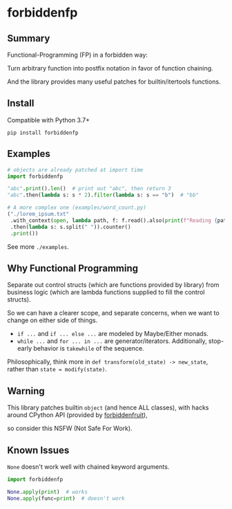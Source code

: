 # forbiddenfp

## Summary

Functional-Programming (FP) in a forbidden way:

Turn arbitrary function into postfix notation in favor of function chaining.

And the library provides many useful patches for builtin/itertools functions.

## Install

Compatible with Python 3.7+

```shell
pip install forbiddenfp
```

## Examples

```python
# objects are already patched at import time
import forbiddenfp

"abc".print().len()  # print out "abc", then return 3
"abc".then(lambda s: s * 2).filter(lambda s: s == "b")  # "bb"

# A more complex one (examples/word_count.py)
("./lorem_ipsum.txt"
 .with_context(open, lambda path, f: f.read().also(print(f"Reading {path}")))
 .then(lambda s: s.split(" ")).counter()
 .print())

```

See more `./examples`.

## Why Functional Programming

Separate out control structs (which are functions provided by library) from business logic (which are lambda functions
supplied to fill the control structs).

So we can have a clearer scope, and separate concerns, when we want to change on either side of things.

- `if ...` and `if ... else ...` are modeled by Maybe/Either monads.
- `while ...` and `for ... in ...` are generator/iterators. Additionally, stop-early behavior is `takewhile` of the sequence.

Philosophically, think more in `def transform(old_state) -> new_state`, rather than `state = modify(state)`.

## Warning

This library patches builtin `object` (and hence ALL classes),
with hacks around CPython API (provided by [forbiddenfruit](https://github.com/clarete/forbiddenfruit)),

so consider this NSFW (Not Safe For Work).

## Known Issues

`None` doesn't work well with chained keyword arguments.

```python
import forbiddenfp

None.apply(print)  # works
None.apply(func=print)  # doesn't work
```
